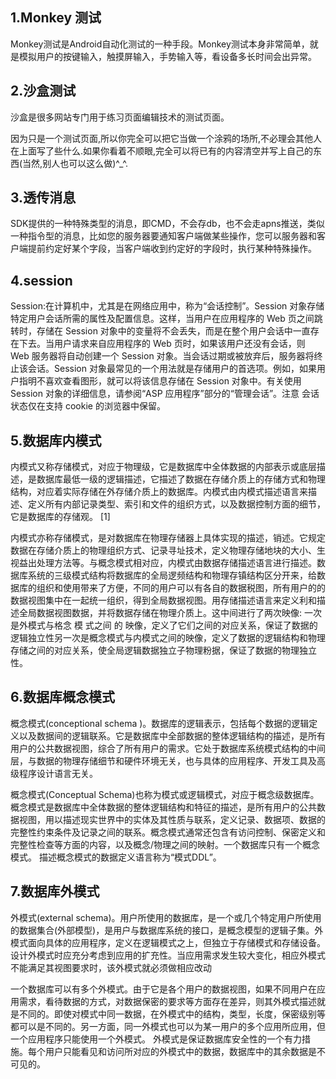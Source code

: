 **1.Monkey 测试**
-----------
Monkey测试是Android自动化测试的一种手段。Monkey测试本身非常简单，就是模拟用户的按键输入，触摸屏输入，手势输入等，看设备多长时间会出异常。



**2.沙盒测试**
------
沙盒是很多网站专门用于练习页面编辑技术的测试页面。

因为只是一个测试页面,所以你完全可以把它当做一个涂鸦的场所,不必理会其他人在上面写了些什么.如果你看着不顺眼,完全可以将已有的内容清空并写上自己的东西(当然,别人也可以这么做)^_^.



**3.透传消息**
------
SDK提供的一种特殊类型的消息，即CMD，不会存db，也不会走apns推送，类似一种指令型的消息，比如您的服务器要通知客户端做某些操作，您可以服务器和客户端提前约定好某个字段，当客户端收到约定好的字段时，执行某种特殊操作。


## **4.session** ##

Session:在计算机中，尤其是在网络应用中，称为“会话控制”。Session 对象存储特定用户会话所需的属性及配置信息。这样，当用户在应用程序的 Web 页之间跳转时，存储在 Session 对象中的变量将不会丢失，而是在整个用户会话中一直存在下去。当用户请求来自应用程序的 Web 页时，如果该用户还没有会话，则 Web 服务器将自动创建一个 Session 对象。当会话过期或被放弃后，服务器将终止该会话。Session 对象最常见的一个用法就是存储用户的首选项。例如，如果用户指明不喜欢查看图形，就可以将该信息存储在 Session 对象中。有关使用 Session 对象的详细信息，请参阅“ASP 应用程序”部分的“管理会话”。注意 会话状态仅在支持 cookie 的浏览器中保留。


## **5.数据库内模式** ##
内模式又称存储模式，对应于物理级，它是数据库中全体数据的内部表示或底层描述，是数据库最低一级的逻辑描述，它描述了数据在存储介质上的存储方式和物理结构，对应着实际存储在外存储介质上的数据库。内模式由内模式描述语言来描述、定义所有内部记录类型、索引和文件的组织方式，以及数据控制方面的细节，它是数据库的存储观。 [1] 

内模式亦称存储模式，是对数据库在物理存储器上具体实现的描述，销述。它规定数据在存储介质上的物理组织方式、记录寻址技术，定义物理存储地块的大小、生视益出处理方法等。与概念模式相对应，内模式由数据存储描述语言进行描述。数据库系统的三级模式结构将数据库的全局逻频结构和物理存镇结构区分开来，给数据库的组织和使用带来了方便，不同的用户可以有各自的数据税图，所有用户的的数据视图集中在一起统一组织，得到全局数据视图。用存储描述语言来定义利和描述全局数据视图数据，并将数据存储在物理介质上。这中间进行了两次映像: 一次是外模式与格念 模 式之间 的 映像，定义了它们之间的对应关系，保证了数据的逻辑独立性另一次是概念模式与内模式之间的映像，定义了数据的逻辑结构和物理存储之间的对应关系，使全局逻辑数据独立子物理粉据，保证了数据的物理独立性。



## **6.数据库概念模式** ##
 
 概念模式(conceptional schema )。数据库的逻辑表示，包括每个数据的逻辑定义以及数据间的逻辑联系。它是数据库中全部数据的整体逻辑结构的描述，是所有用户的公共数据视图，综合了所有用户的需求。它处于数据库系统模式结构的中间层，与数据的物理存储细节和硬件环境无关，也与具体的应用程序、开发工具及高级程序设计语言无关。
 
概念模式(Conceptual Schema)也称为模式或逻辑模式，对应于概念级数据库。概念模式是数据库中全体数据的整体逻辑结构和特征的描述，是所有用户的公共数据视图，用以描述现实世界中的实体及其性质与联系，定义记录、数据项、数据的完整性约束条件及记录之间的联系。概念模式通常还包含有访问控制、保密定义和完整性检查等方面的内容，以及概念/物理之间的映射。一个数据库只有一个概念模式。
描述概念模式的数据定义语言称为“模式DDL”。

## **7.数据库外模式** ##
外模式(external schema)。用户所使用的数据库，是一个或几个特定用户所使用的数据集合(外部模型)，是用户与数据库系统的接口，是概念模型的逻辑子集。外模式面向具体的应用程序，定义在逻辑模式之上，但独立于存储模式和存储设备。设计外模式时应充分考虑到应用的扩充性。当应用需求发生较大变化，相应外模式不能满足其视图要求时，该外模式就必须做相应改动

一个数据库可以有多个外模式。由于它是各个用户的数据视图，如果不同用户在应用需求，看待数据的方式，对数据保密的要求等方面存在差异，则其外模式描述就是不同的。即使对模式中同一数据，在外模式中的结构，类型，长度，保密级别等都可以是不同的。另一方面，同一外模式也可以为某一用户的多个应用所应用，但一个应用程序只能使用一个外模式。
外模式是保证数据库安全性的一个有力措施。每个用户只能看见和访问所对应的外模式中的数据，数据库中的其余数据是不可见的。